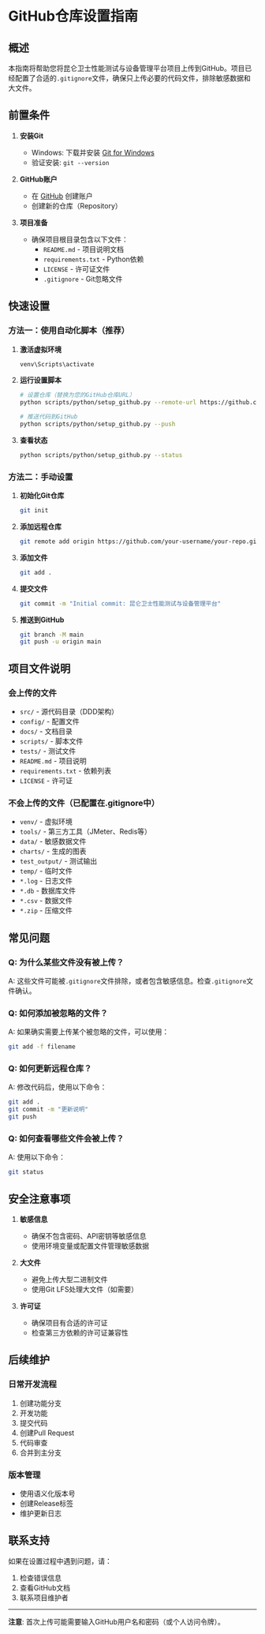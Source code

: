 # GitHub仓库设置指南

## 概述

本指南将帮助您将昆仑卫士性能测试与设备管理平台项目上传到GitHub。项目已经配置了合适的`.gitignore`文件，确保只上传必要的代码文件，排除敏感数据和大文件。

## 前置条件

1. **安装Git**
   - Windows: 下载并安装 [Git for Windows](https://git-scm.com/download/win)
   - 验证安装: `git --version`

2. **GitHub账户**
   - 在 [GitHub](https://github.com) 创建账户
   - 创建新的仓库（Repository）

3. **项目准备**
   - 确保项目根目录包含以下文件：
     - `README.md` - 项目说明文档
     - `requirements.txt` - Python依赖
     - `LICENSE` - 许可证文件
     - `.gitignore` - Git忽略文件

## 快速设置

### 方法一：使用自动化脚本（推荐）

1. **激活虚拟环境**
   ```bash
   venv\Scripts\activate
   ```

2. **运行设置脚本**
   ```bash
   # 设置仓库（替换为您的GitHub仓库URL）
   python scripts/python/setup_github.py --remote-url https://github.com/your-username/your-repo.git
   
   # 推送代码到GitHub
   python scripts/python/setup_github.py --push
   ```

3. **查看状态**
   ```bash
   python scripts/python/setup_github.py --status
   ```

### 方法二：手动设置

1. **初始化Git仓库**
   ```bash
   git init
   ```

2. **添加远程仓库**
   ```bash
   git remote add origin https://github.com/your-username/your-repo.git
   ```

3. **添加文件**
   ```bash
   git add .
   ```

4. **提交文件**
   ```bash
   git commit -m "Initial commit: 昆仑卫士性能测试与设备管理平台"
   ```

5. **推送到GitHub**
   ```bash
   git branch -M main
   git push -u origin main
   ```

## 项目文件说明

### 会上传的文件
- `src/` - 源代码目录（DDD架构）
- `config/` - 配置文件
- `docs/` - 文档目录
- `scripts/` - 脚本文件
- `tests/` - 测试文件
- `README.md` - 项目说明
- `requirements.txt` - 依赖列表
- `LICENSE` - 许可证

### 不会上传的文件（已配置在.gitignore中）
- `venv/` - 虚拟环境
- `tools/` - 第三方工具（JMeter、Redis等）
- `data/` - 敏感数据文件
- `charts/` - 生成的图表
- `test_output/` - 测试输出
- `temp/` - 临时文件
- `*.log` - 日志文件
- `*.db` - 数据库文件
- `*.csv` - 数据文件
- `*.zip` - 压缩文件

## 常见问题

### Q: 为什么某些文件没有被上传？
A: 这些文件可能被`.gitignore`文件排除，或者包含敏感信息。检查`.gitignore`文件确认。

### Q: 如何添加被忽略的文件？
A: 如果确实需要上传某个被忽略的文件，可以使用：
```bash
git add -f filename
```

### Q: 如何更新远程仓库？
A: 修改代码后，使用以下命令：
```bash
git add .
git commit -m "更新说明"
git push
```

### Q: 如何查看哪些文件会被上传？
A: 使用以下命令：
```bash
git status
```

## 安全注意事项

1. **敏感信息**
   - 确保不包含密码、API密钥等敏感信息
   - 使用环境变量或配置文件管理敏感数据

2. **大文件**
   - 避免上传大型二进制文件
   - 使用Git LFS处理大文件（如需要）

3. **许可证**
   - 确保项目有合适的许可证
   - 检查第三方依赖的许可证兼容性

## 后续维护

### 日常开发流程
1. 创建功能分支
2. 开发功能
3. 提交代码
4. 创建Pull Request
5. 代码审查
6. 合并到主分支

### 版本管理
- 使用语义化版本号
- 创建Release标签
- 维护更新日志

## 联系支持

如果在设置过程中遇到问题，请：
1. 检查错误信息
2. 查看GitHub文档
3. 联系项目维护者

---

**注意**: 首次上传可能需要输入GitHub用户名和密码（或个人访问令牌）。 